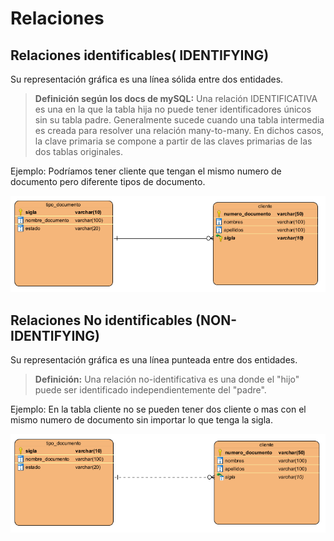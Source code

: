 # Relaciones

## Relaciones identificables\( **IDENTIFYING\)**

Su representación gráfica es una línea sólida entre dos entidades.

> **Definición según los docs de mySQL:** Una relación IDENTIFICATIVA es una en la que la tabla hija no puede tener identificadores únicos sin su tabla padre. Generalmente sucede cuando una tabla intermedia es creada para resolver una relación many-to-many. En dichos casos, la clave primaria se compone a partir de las claves primarias de las dos tablas originales.

Ejemplo: Podríamos tener cliente que tengan el mismo  numero de documento pero diferente tipos de documento.

![](../../../.gitbook/assets/image%20%284%29.png)

## Relaciones No identificables \(**NON-IDENTIFYING\)**

Su representación gráfica es una línea punteada entre dos entidades.

> **Definición:** Una relación no-identificativa es una donde el "hijo" puede ser identificado independientemente del "padre".

Ejemplo: En la tabla cliente no se pueden tener dos cliente o mas con el mismo numero de documento sin importar lo que tenga la sigla.

![](../../../.gitbook/assets/image%20%2810%29.png)

